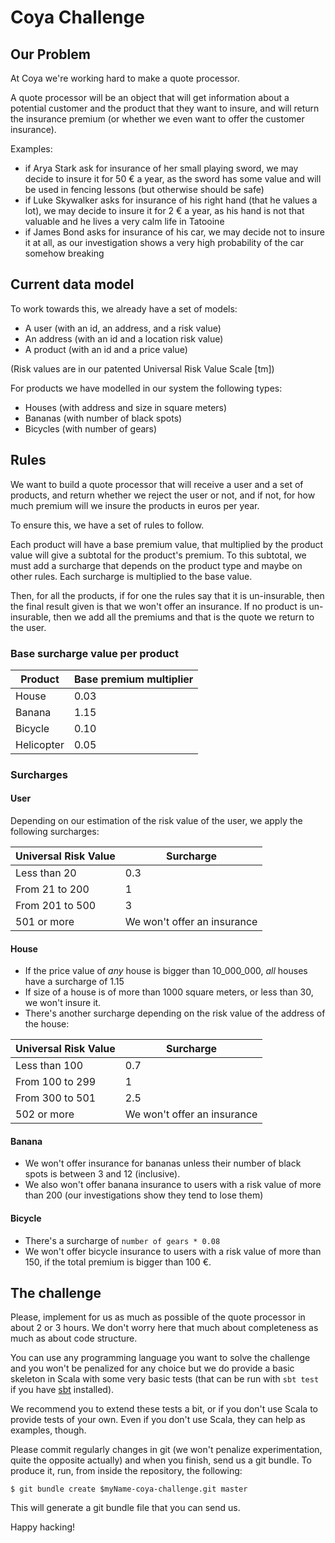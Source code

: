 # Coya Challenge

## Our Problem

At Coya we're working hard to make a quote processor.

A quote processor will be an object that will get information about a potential customer and the product that they want to insure, and will return the insurance premium (or whether we even want to offer the customer insurance).

Examples:

- if Arya Stark ask for insurance of her small playing sword, we may decide to insure it for 50 € a year, as the sword has some value and will be used in fencing lessons (but otherwise should be safe)
- if Luke Skywalker asks for insurance of his right hand (that he values a lot), we may decide to insure it for 2 € a year, as his hand is not that valuable and he lives a very calm life in Tatooine
- if James Bond asks for insurance of his car, we may decide not to insure it at all, as our investigation shows a very high probability of the car somehow breaking

## Current data model

To work towards this, we already have a set of models:

- A user (with an id, an address, and a risk value)
- An address (with an id and a location risk value)
- A product (with an id and a price value)

(Risk values are in our patented Universal Risk Value Scale [tm])

For products we have modelled in our system the following types:

- Houses (with address and size in square meters)
- Bananas (with number of black spots)
- Bicycles (with number of gears)

## Rules

We want to build a quote processor that will receive a user and a set of products, and return whether we reject the user or not, and if not, for how much premium will we insure the products in euros per year.

To ensure this, we have a set of rules to follow.

Each product will have a base premium value, that multiplied by the product value will give a subtotal for the product's premium. To this subtotal, we must add a surcharge that depends on the product type and maybe on other rules. Each surcharge is multiplied to the base value.

Then, for all the products, if for one the rules say that it is un-insurable, then the final result given is that we won't offer an insurance. If no product is un-insurable, then we add all the premiums and that is the quote we return to the user.

### Base surcharge value per product

| Product    | Base premium multiplier |
|------------|-------------------------|
| House      | 0.03                    |
| Banana     | 1.15                    |
| Bicycle    | 0.10                    |
| Helicopter | 0.05                    |

### Surcharges

#### User

Depending on our estimation of the risk value of the user, we apply the following surcharges:

| Universal Risk Value | Surcharge                   |
|----------------------|-----------------------------|
| Less than 20         | 0.3                         |
| From 21 to 200       | 1                           |
| From 201 to 500      | 3                           |
| 501 or more          | We won't offer an insurance |

#### House

- If the price value of _any_ house is bigger than 10_000_000, _all_ houses have a surcharge of 1.15
- If size of a house is of more than 1000 square meters, or less than 30, we won't insure it.
- There's another surcharge depending on the risk value of the address of the house:

| Universal Risk Value | Surcharge                   |
|----------------------|-----------------------------|
| Less than 100        | 0.7                         |
| From 100 to 299      | 1                           |
| From 300 to 501      | 2.5                         |
| 502 or more          | We won't offer an insurance |

#### Banana

- We won't offer insurance for bananas unless their number of black spots is between 3 and 12 (inclusive).
- We also won't offer banana insurance to users with a risk value of more than 200 (our investigations show they tend to lose them)

#### Bicycle

- There's a surcharge of `number of gears * 0.08`
- We won't offer bicycle insurance to users with a risk value of more than 150, if the total premium is bigger than 100 €.

## The challenge

Please, implement for us as much as possible of the quote processor in about 2 or 3 hours. We don't worry here that much about completeness as much as about code structure.

You can use any programming language you want to solve the challenge and you won't be penalized for any choice but we do provide a basic skeleton in Scala with some very basic tests (that can be run with `sbt test` if you have [sbt](http://www.scala-sbt.org/) installed).

We recommend you to extend these tests a bit, or if you don't use Scala to provide tests of your own. Even if you don't use Scala, they can help as examples, though.

Please commit regularly changes in git (we won't penalize experimentation, quite the opposite actually) and when you finish, send us a git bundle. To produce it, run, from inside the repository, the following:

```
$ git bundle create $myName-coya-challenge.git master
```

This will generate a git bundle file that you can send us.

Happy hacking!
